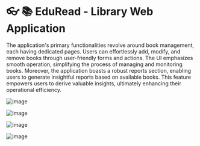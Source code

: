 # 👓 📚 EduRead - Library Web Application

The application's primary functionalities revolve around book management, each having dedicated pages. Users can effortlessly add, modify, and remove books through user-friendly forms and actions. The UI emphasizes smooth operation, simplifying the process of managing  and monitoring books. Moreover, the application boasts a robust reports section, enabling users to generate insightful reports based on available books. This feature empowers users to derive valuable insights, ultimately enhancing their operational efficiency.


![image](https://github.com/chavez62/Library-web-app/assets/67764701/7093877b-3752-46ac-8292-3514f9290b6f)

![image](https://github.com/chavez62/Library-web-app/assets/67764701/7d533cdf-e21b-43a9-8228-d7b0e22d9848)

![image](https://github.com/chavez62/Library-web-app/assets/67764701/d5eb8d29-0967-4b90-981f-4312584b0cd8)

![image](https://github.com/chavez62/Library-web-app/assets/67764701/a2fd7403-66d6-4024-9624-7bed8431649a)
